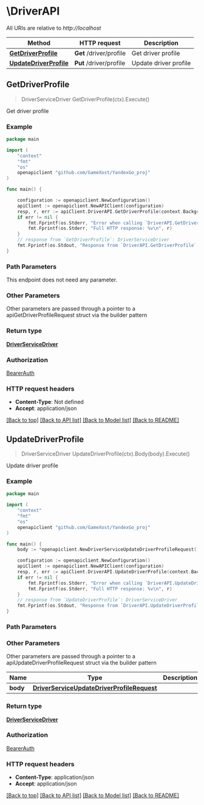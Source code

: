 # \DriverAPI

All URIs are relative to *http://localhost*

Method | HTTP request | Description
------------- | ------------- | -------------
[**GetDriverProfile**](DriverAPI.md#GetDriverProfile) | **Get** /driver/profile | Get driver profile
[**UpdateDriverProfile**](DriverAPI.md#UpdateDriverProfile) | **Put** /driver/profile | Update driver profile



## GetDriverProfile

> DriverServiceDriver GetDriverProfile(ctx).Execute()

Get driver profile

### Example

```go
package main

import (
	"context"
	"fmt"
	"os"
	openapiclient "github.com/GameXost/YandexGo_proj"
)

func main() {

	configuration := openapiclient.NewConfiguration()
	apiClient := openapiclient.NewAPIClient(configuration)
	resp, r, err := apiClient.DriverAPI.GetDriverProfile(context.Background()).Execute()
	if err != nil {
		fmt.Fprintf(os.Stderr, "Error when calling `DriverAPI.GetDriverProfile``: %v\n", err)
		fmt.Fprintf(os.Stderr, "Full HTTP response: %v\n", r)
	}
	// response from `GetDriverProfile`: DriverServiceDriver
	fmt.Fprintf(os.Stdout, "Response from `DriverAPI.GetDriverProfile`: %v\n", resp)
}
```

### Path Parameters

This endpoint does not need any parameter.

### Other Parameters

Other parameters are passed through a pointer to a apiGetDriverProfileRequest struct via the builder pattern


### Return type

[**DriverServiceDriver**](DriverServiceDriver.md)

### Authorization

[BearerAuth](../README.md#BearerAuth)

### HTTP request headers

- **Content-Type**: Not defined
- **Accept**: application/json

[[Back to top]](#) [[Back to API list]](../README.md#documentation-for-api-endpoints)
[[Back to Model list]](../README.md#documentation-for-models)
[[Back to README]](../README.md)


## UpdateDriverProfile

> DriverServiceDriver UpdateDriverProfile(ctx).Body(body).Execute()

Update driver profile

### Example

```go
package main

import (
	"context"
	"fmt"
	"os"
	openapiclient "github.com/GameXost/YandexGo_proj"
)

func main() {
	body := *openapiclient.NewDriverServiceUpdateDriverProfileRequest() // DriverServiceUpdateDriverProfileRequest | 

	configuration := openapiclient.NewConfiguration()
	apiClient := openapiclient.NewAPIClient(configuration)
	resp, r, err := apiClient.DriverAPI.UpdateDriverProfile(context.Background()).Body(body).Execute()
	if err != nil {
		fmt.Fprintf(os.Stderr, "Error when calling `DriverAPI.UpdateDriverProfile``: %v\n", err)
		fmt.Fprintf(os.Stderr, "Full HTTP response: %v\n", r)
	}
	// response from `UpdateDriverProfile`: DriverServiceDriver
	fmt.Fprintf(os.Stdout, "Response from `DriverAPI.UpdateDriverProfile`: %v\n", resp)
}
```

### Path Parameters



### Other Parameters

Other parameters are passed through a pointer to a apiUpdateDriverProfileRequest struct via the builder pattern


Name | Type | Description  | Notes
------------- | ------------- | ------------- | -------------
 **body** | [**DriverServiceUpdateDriverProfileRequest**](DriverServiceUpdateDriverProfileRequest.md) |  | 

### Return type

[**DriverServiceDriver**](DriverServiceDriver.md)

### Authorization

[BearerAuth](../README.md#BearerAuth)

### HTTP request headers

- **Content-Type**: application/json
- **Accept**: application/json

[[Back to top]](#) [[Back to API list]](../README.md#documentation-for-api-endpoints)
[[Back to Model list]](../README.md#documentation-for-models)
[[Back to README]](../README.md)


